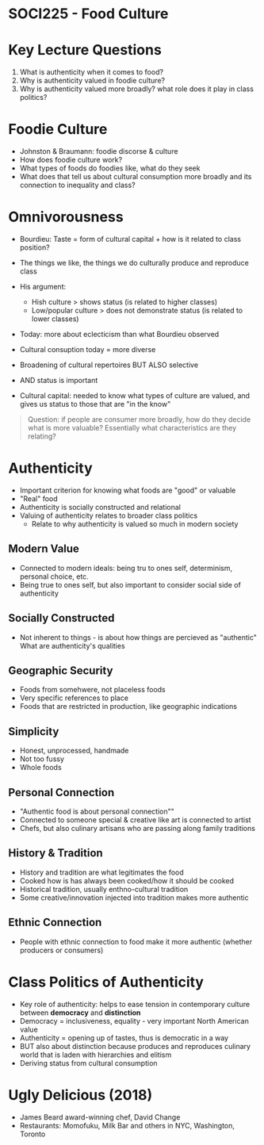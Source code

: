 # SOCI225 - Food Culture

# Key Lecture Questions
1. What is authenticity when it comes to food?
2. Why is authenticity valued in foodie culture?
3. Why is authenticity valued more broadly? what role does it play in class politics?

# Foodie Culture
* Johnston & Braumann: foodie discorse & culture
* How does foodie culture work?
* What types of foods do foodies like, what do they seek
* What does that tell us about cultural consumption more broadly and its connection to inequality and class?

# Omnivorousness
* Bourdieu: Taste = form of cultural capital + how is it related to class position?
* The things we like, the things we do culturally produce and reproduce class
* His argument:
  - Hish culture > shows status (is related to higher classes)
  - Low/popular culture > does not demonstrate status (is related to lower classes)
* Today: more about eclecticism than what Bourdieu observed

* Cultural consuption today = more diverse
* Broadening of cultural repertoires BUT ALSO selective
* AND status is important
* Cultural capital: needed to know what types of culture are valued, and gives us status to those that are "in the know"

> Question: if people are consumer more broadly, how do they decide what is more valuable? Essentially what characteristics are they relating?

# Authenticity
* Important criterion for knowing what foods are "good" or valuable
* "Real" food
* Authenticity is socially constructed and relational
* Valuing of authenticity relates to broader class politics
  - Relate to why authenticity is valued so much in modern society

## Modern Value
* Connected to modern ideals: being tru to ones self, determinism, personal choice, etc.
* Being true to ones self, but also important to consider social side of authenticity

## Socially Constructed
* Not inherent to things - is about how things are percieved as "authentic" What are authenticity's qualities

## Geographic Security
* Foods from somehwere, not placeless foods
* Very specific references to place
* Foods that are restricted in production, like geographic indications

## Simplicity
* Honest, unprocessed, handmade
* Not too fussy
* Whole foods

## Personal Connection
* "Authentic food is about personal connection""
* Connected to someone special & creative like art is connected to artist
* Chefs, but also culinary artisans who are passing along family traditions

## History & Tradition
* History and tradition are what legitimates the food
* Cooked how is has always been cooked/how it should be cooked
* Historical tradition, usually enthno-cultural tradition
* Some creative/innovation injected into tradition makes more authentic

## Ethnic Connection
* People with ethnic connection to food make it more authentic (whether producers or consumers)

# Class Politics of Authenticity
* Key role of authenticity: helps to ease tension in contemporary culture between **democracy** and **distinction**
* Democracy = inclusiveness, equality - very important North American value
* Authenticity = opening up of tastes, thus is democratic in a way
* BUT also about distinction because produces and reproduces culinary world that is laden with hierarchies and elitism
* Deriving status from cultural consumption

# Ugly Delicious (2018)
* James Beard award-winning chef, David Change
* Restaurants: Momofuku, Milk Bar and others in NYC, Washington, Toronto